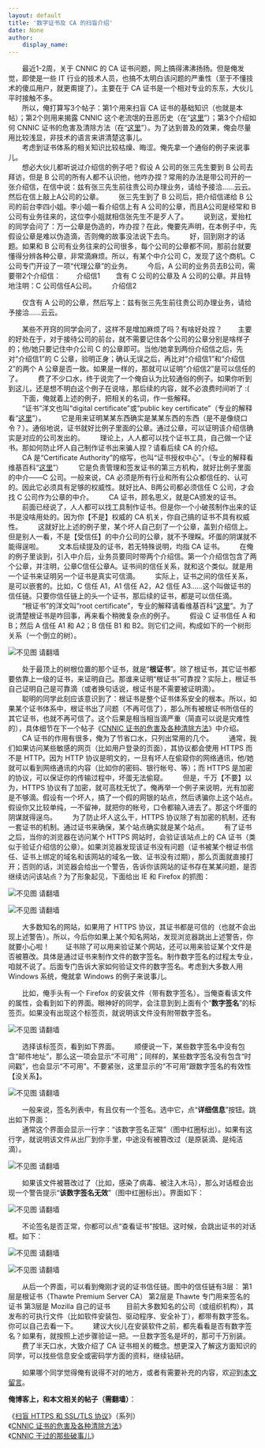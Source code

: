 ```yaml
---
layout: default
title: '数字证书及 CA 的扫盲介绍'
date: None
author:
    display_name: 
---
```


　　最近1-2周，关于 CNNIC 的 CA 证书问题，网上搞得沸沸扬扬。但是俺发觉，即使是一些 IT 行业的技术人员，也搞不太明白该问题的严重性（至于不懂技术的傻瓜用户，就更甭提了）。主要在于 CA 证书是一个相对专业的东东，大伙儿平时接触不多。  
　　所以，俺打算写3个帖子：第1个用来扫盲 CA 证书的基础知识（也就是本帖）；第2个则用来揭露 CNNIC 这个老流氓的丑恶历史（在“[这里](https://program-think.blogspot.com/2010/02/about-cnnic.html)”）；第3个介绍如何 CNNIC 证书的危害及清除方法（在“[这里](https://program-think.blogspot.com/2010/02/remove-cnnic-cert.html)”）。为了达到普及的效果，俺会尽量用比较浅显，非技术的语言来讲清楚这事儿。  
　　考虑到证书体系的相关知识比较枯燥、晦涩。俺先拿一个通俗的例子来说事儿。  
　　想必大伙儿都听说过介绍信的例子吧？假设 A 公司的张三先生要到 B 公司去拜访，但是 B 公司的所有人都不认识他，他咋办捏？常用的办法是带公司开的一张介绍信，在信中说：兹有张三先生前往贵公司办理业务，请给予接洽......云云。然后在信上敲上A公司的公章。 　　张三先生到了 B 公司后，把介绍信递给 B 公司的前台李四小姐。李小姐一看介绍信上有 A 公司的公章，而且A公司是经常和 B 公司有业务往来的，这位李小姐就相信张先生不是歹人了。 　　说到这，爱抬杠的同学会问了：万一公章是伪造的，咋办捏？在此，俺要先声明，在本例子中，先假设公章是难以伪造滴，否则俺的故事没法说下去鸟。 　　好，回到刚才的话题。如果和 B 公司有业务往来的公司很多，每个公司的公章都不同，那前台就要懂得分辨各种公章，非常滴麻烦。所以，有某个中介公司 C，发现了这个商机。C公司专门开设了一项“代理公章”的业务。 　　今后，A 公司的业务员去B公司，需要带2个介绍信： 　　介绍信1 　　含有 C 公司的公章及 A 公司的公章。并且特地注明：C 公司信任A公司。 　　介绍信2

　　仅含有 A 公司的公章，然后写上：兹有张三先生前往贵公司办理业务，请给予接洽......云云。

　　某些不开窍的同学会问了，这样不是增加麻烦了吗？有啥好处捏？ 　　主要的好处在于，对于接待公司的前台，就不需要记住各个公司的公章分别是啥样子的；他/她只要记住中介公司 C 的公章即可。当他/她拿到两份介绍信之后，先对“介绍信1”的 C 公章，验明正身；确认无误之后，再比对“介绍信1”和“介绍信2”的两个 A 公章是否一致。如果是一样的，那就可以证明“介绍信2”是可以信任的了。 　　费了不少口水，终于说完了一个俺自认为比较通俗的例子。如果你听到到这儿，还是想不明白这个例子在说啥，那后续的内容，就不必浪费时间听了 :( 　　下面，俺就着上述的例子，把相关的名词，作一些解释。  
　　“证书”洋文也叫“digital certificate”或“public key certificate”（专业的解释看“[这里](https://en.wikipedia.org/wiki/Public_key_certificate)”）。 　　它是用来证明某某东西确实是某某东西的东西（是不是像绕口令？）。通俗地说，证书就好比例子里面的公章。通过公章，可以证明该介绍信确实是对应的公司发出的。 　　理论上，人人都可以找个证书工具，自己做一个证书。那如何防止坏人自己制作证书出来骗人捏？请看后续 CA 的介绍。  
　　CA 是“Certificate Authority”的缩写，也叫“证书授权中心”。（专业的解释看维基百科“[这里](https://en.wikipedia.org/wiki/Certificate_authority)”） 　　它是负责管理和签发证书的第三方机构，就好比例子里面的中介——C 公司。一般来说，CA 必须是所有行业和所有公众都信任的、认可的。因此它必须具有足够的权威性。就好比A、B两公司都必须信任 C 公司，才会找 C 公司作为公章的中介。 　　CA 证书，顾名思义，就是CA颁发的证书。 　　前面已经说了，人人都可以找工具制作证书。但是你一个小破孩制作出来的证书是没啥用处的。因为你【不是】权威的 CA 机关，你自己搞的证书不具有权威性。 　　这就好比上述的例子里，某个坏人自己刻了一个公章，盖到介绍信上。但是别人一看，不是【受信任】的中介公司的公章，就不予理睬。坏蛋的阴谋就不能得逞啦。 　　文本后续提及的证书，若无特殊说明，均指 CA 证书。 　　在俺的例子里谈到，引入中介后，业务员要同时带两个介绍信。第一个介绍信包含了两个公章，并注明，公章C信任公章A。证书间的信任关系，就和这个类似。就是用一个证书来证明另一个证书是真实可信滴。 　　实际上，证书之间的信任关系，是可以嵌套的。比如，C 信任 A1，A1 信任 A2，A2 信任 A3......这个叫做证书的信任链。只要你信任链上的头一个证书，那后续的证书，都是可以信任滴。  
　　“根证书”的洋文叫“root certificate”，专业的解释请看维基百科“[这里](https://en.wikipedia.org/wiki/Root_certificate)”。为了说清楚根证书是咋回事，再来看个稍微复杂点的例子。 　　假设 C 证书信任 A 和 B；然后 A 信任 A1 和 A2；B 信任 B1 和 B2。则它们之间，构成如下的一个树形关系（一个倒立的树）。

![不见图 请翻墙](https://lh4.googleusercontent.com/FmtP1Ey_frW-SI1WWCrRZxGEq2Nud1IP3snitG4icpuFUTmy9jkFKfJjPybVYz03joOBKXjpR6GKbkAE4w6lp09MeWjoNuaRWpMs7Dn_mwSi_ZwslCxu3iuaGOORaCQMjg-s77UA)

  
　　处于最顶上的树根位置的那个证书，就是“**根证书**”。除了根证书，其它证书都要依靠上一级的证书，来证明自己。那谁来证明“根证书”可靠捏？实际上，根证书自己证明自己是可靠滴（或者换句话说，根证书是不需要被证明滴）。  
　　聪明的同学此刻应该意识到了：根证书是整个证书体系安全的根本。所以，如果某个证书体系中，根证书出了问题（不再可信了），那么所有被根证书所信任的其它证书，也就不再可信了。这个后果是相当相当滴严重（简直可以说是灾难性的），具体细节在下一个帖子《[CNNIC 证书的危害及各种清除方法](https://program-think.blogspot.com/2010/02/remove-cnnic-cert.html)》中介绍。 　　CA 证书的作用有很多，俺为了节省口水，只列出常用的几个。 　　通常，我们如果访问某些敏感的网页（比如用户登录的页面），其协议都会使用 HTTPS 而不是 HTTP。因为 HTTP 协议是明文的，一旦有坏人在偷窥你的网络通讯，他/她就可以看到网络通讯的内容（比如你的密码、银行帐号、等）；而 HTTPS 是加密的协议，可以保证你的传输过程中，坏蛋无法偷窥。 　　但是，千万【不要】以为，HTTPS 协议有了加密，就可高枕无忧了。俺再举一个例子来说明，光有加密是不够滴。假设有一个坏人，搞了一个假的网银的站点，然后诱骗你上这个站点。假设你又比较单纯，一不留神，就把你的帐号，口令都输入进去了。那这个坏蛋的阴谋就得逞鸟。 　　为了防止坏人这么干，HTTPS 协议除了有加密的机制，还有一套证书的机制。通过证书来确保，某个站点确实就是某个站点。 　　有了证书之后，当你的浏览器在访问某个 HTTPS 网站时，会验证该站点上的 CA 证书（类似于验证介绍信的公章）。如果浏览器发现该证书没有问题（证书被某个根证书信任、证书上绑定的域名和该网站的域名一致、证书没有过期），那么页面就直接打开；否则的话，浏览器会给出一个警告，告诉你该网站的证书存在某某问题，是否继续访问该站点？为了形象起见，下面给出 IE 和 Firefox 的抓图：

![不见图 请翻墙](https://lh6.googleusercontent.com/ZSIuCdhIOu-jX-lvMkRXiYfWTaxXUQI_saNGyYVX04a-E-Q2zfKfZ1bCEdYLcssiofdBpP6dnRmY1AB0TcVFh2n0JOd5ZAn1dUuhFfAzHfT0uaJBO83z9UojWDCSz762ZQo_OF8d)

  

![不见图 请翻墙](https://lh5.googleusercontent.com/to0D5NZ9TVYCWU9XoId0VjjIx-4X3dp5KKRpFidEZI_UV1CCUMUWSvUhxE3jZZDPEX_rt6603QslfXvh8np1HEd2T9WyNoEWXRKkbsk0L-_CWJaH3Y9PSZDm_zYoLqiSJezDy7NI)

　　大多数知名的网站，如果用了 HTTPS 协议，其证书都是可信的（也就不会出现上述警告）。所以，今后你如果上某个知名网站，发现浏览器跳出上述警告，你就要小心啦！ 　　证书除了可以用来验证某个网站，还可以用来验证某个文件是否被篡改。具体是通过证书来制作文件的数字签名。制作数字签名的过程太专业，咱就不说了。后面专门告诉大家如何验证文件的数字签名。考虑到大多数人用 Windows 系统，俺就拿 Windows 的例子来说事儿。

　　比如，俺手头有一个 Firefox 的安装文件（带有数字签名）。当俺查看该文件的属性，会看到如下的界面。眼神好的同学，会注意到到上面有个“**数字签名**”的标签页。如果没有出现这个标签页，就说明该文件没有附带数字签名。

![不见图 请翻墙](https://lh4.googleusercontent.com/7yTWIB51d7IDQdJbkci9h7WasV2KtT3wv1GQHp7jpwDgqgoWuCrR0AN-RBKPpPIKhRJ3X-BW3NgpkSNDk_Pktcc2AKEAj37K6Ykddgrklvseb9D8yxRFX0psAtvXlqpK_4ByoSxd)

　　选择该标签页，看到如下界面。 　　顺便说一下，某些数字签名中没有包含“邮件地址”，那么这一项会显示“不可用”；同样的，某些数字签名没有包含“时间戳”，也会显示“不可用”。不要紧张，这里显示的“不可用”跟数字签名的有效性【没关系】。

![不见图 请翻墙](https://lh5.googleusercontent.com/RnomEwHFwXYoQL2Ydk9N5WSlVG70Ie09qf2NvCCLcEKItHd-XDMwuB4_tYUFrabuTJxD5AXImyFX6zN_37KJgconsKwcWjgB1s7yS1QuIexm65HMempZvf5WQIXyYookguyc7Rvr)

  
　　一般来说，签名列表中，有且仅有一个签名。选中它，点“**详细信息**”按钮。跳出如下界面：  
　　通常这个界面会显示一行字：“该数字签名正常”（图中红圈标出）。如果有这行字，就说明该文件从出厂到你手里，中途没有被篡改过（是原装滴、是纯洁滴）。

![不见图 请翻墙](https://lh4.googleusercontent.com/wkK-RA1vVQf7t_T2KtsyknIF_3yvjTwWaQwAYoI2A1DUtf8bfcOoGLcusTueaZJ1g4L6kN3Ng-4vMdC2Ra9P_hmyhqEoY_7Fziu8O2Z6TFXBwtaPLkkAzfWrv4snlFgDiIjauTv0)

  
　　如果该文件被篡改过了（比如，感染了病毒、被注入木马），那么对话框会出现一个警告提示“**该数字签名无效**”（图中红圈标出）。界面如下：  

![不见图 请翻墙](https://lh3.googleusercontent.com/CB8Nl5udCNWWFTdgk3ZMkNEhmsZjvs9DngaNt0GEgzfpuPu9tCufvlLPJ13jpEyDSZtlTnPZ1DvmzxirIA4-TWIQUEG-KNOWJ5os6HriDq7kjjng85qBnbdz4VQmgZ4T-jloNFON)

　　不论签名是否正常，你都可以点“查看证书”按钮。这时候，会跳出证书的对话框。如下：

![不见图 请翻墙](https://lh3.googleusercontent.com/Sji7l0C2MhzGqvDKfens12iNmReGvyF_mGqs5IQya9n8zpKMx9_mo-yZhJhTHcESJhppa7ZDovTJlThUIpPNzZqaRzzcKCn_jAUj1eg5QdvCt9IHGlrwyk7nCNuzjI7I7qF2ju3l)

  

![不见图 请翻墙](https://lh5.googleusercontent.com/xObb8dog5M5Nk0EUS9-O0SHS58SU7rl8f2s3D4xb7FJ1DukSa1HQW2VlYKoJvC_FOg6pfc9qisZ8GkC7-gc7iT6vMX8fcKgTvDGmUtxICFtOQtKIVJy-pJLAarEfIt107xSs9rS1)

　　从后一个界面，可以看到俺刚才说的证书信任链。图中的信任链有3层： 第1层是根证书（Thawte Premium Server CA） 第2层是 Thawte 专门用来签名的证书 第3层是 Mozilla 自己的证书 　　目前大多数知名的公司（或组织机构），其发布的可执行文件（比如软件安装包、驱动程序、安全补丁），都带有数字签名。你可以自己去看一下。 　　建议大伙儿在安装软件之前，都先看看是否有数字签名？如果有，就按照上述步骤验证一把。一旦数字签名是坏的，那可千万别装。 　　费了半天口水，大致介绍了 CA 证书相关的概念。想更深入了解这方面知识的同学，可以找些信息安全或密码学方面的资料，继续钻研。

　　如果哪个同学觉得俺有说得不对的地方，或者有需要补充的内容，欢迎到[本文留言](https://program-think.blogspot.com/2010/02/introduce-digital-certificate-and-ca.html)。

**俺博客上，和本文相关的帖子（需翻墙）**：

  
《[扫盲 HTTPS 和 SSL/TLS 协议](https://program-think.blogspot.com/2014/11/https-ssl-tls-0.html)》（系列）  
《[CNNIC 证书的危害及各种清除方法](https://program-think.blogspot.com/2010/02/remove-cnnic-cert.html)》  
《[CNNIC 干过的那些破事儿](https://program-think.blogspot.com/2010/02/about-cnnic.html)》

